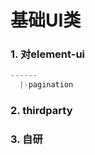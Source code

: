 基础UI类
===

### 1. 对element-ui
```javascript
------
  |-pagination

```

### 2. thirdparty

### 3. 自研